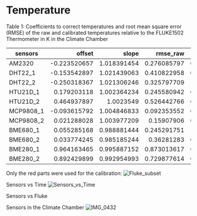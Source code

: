 Temperature
============

Table 1: Coefficients to correct temperatures and root mean square error (RMSE) of the raw and calibrated temperatures relative to the FLUKE1502 Thermometer in K in the Climate Chamber

|sensors|	offset|	slope|	rmse_raw	|rmse_calib|
| --- | ---: | ---: |  ---: | ---: |
|AM2320|	-0.223520657	|1.018391454	|0.276085797	|0.054778603|
|DHT22_1	|-0.153542897	|1.021439063|	0.410822958	|0.071755907|
|DHT22_2	|-0.250318367	|1.021306246	|0.325797709	|0.06806436|
|HTU21D_1|	0.179203118	|1.002364234	|0.245580942	|0.062729972|
|HTU21D_2	|0.464937897	|1.0023549	|0.526442766	|0.069617966|
|MCP9808_1	|-0.093615792	|1.004846833|	0.092353552|	0.079032812|
|MCP9808_2	|0.021288028	|1.003977209	|0.15907906	|0.100786365|
|BME680_1	|0.055285168	|0.988881444	|0.245291751	|0.05237806|
|BME680_2	|0.033774245	|0.985185244	|0.36281283	|0.058537775|
|BME280_1	|0.964163465	|0.995887152	|0.873013617	|0.098679036|
|BME280_2	|0.892429899	|0.992954993	|0.729877614|	0.065070383|

Only the red parts were used for the calibration:
![Fluke_subset](https://user-images.githubusercontent.com/60688751/80691460-95d7cd00-8ad0-11ea-8ea2-c5b49d526691.png)

Sensors vs Time
![Sensors_vs_Time](https://user-images.githubusercontent.com/60688751/80692395-c835fa00-8ad1-11ea-9d66-95b9ebeedbbc.png)

Sensors vs Fluke


Sensors in the Climate Chamber
![IMG_0432](https://user-images.githubusercontent.com/60688751/80691091-0b8f6900-8ad0-11ea-8ee0-edf495edb9a9.JPG)
